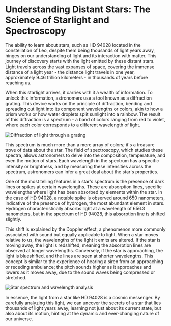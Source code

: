 # Understanding Distant Stars: The Science of Starlight and Spectroscopy

The ability to learn about stars, such as HD 94028 located in the constellation of Leo, despite them being thousands of light years away, hinges on our understanding of light and its interaction with matter. This journey of discovery starts with the light emitted by these distant stars. Light travels across the vast expanses of space, covering the immense distance of a light year - the distance light travels in one year, approximately 9.46 trillion kilometers - in thousands of years before reaching us.

When this starlight arrives, it carries with it a wealth of information. To unlock this information, astronomers use a tool known as a diffraction grating. This device works on the principle of diffraction, bending and spreading out light into its component wavelengths or colors, akin to how a prism works or how water droplets split sunlight into a rainbow. The result of this diffraction is a spectrum - a band of colors ranging from red to violet, where each color corresponds to a different wavelength of light.

![Diffraction of light through a grating](/mnt/data/spectroscopy.jpg)

This spectrum is much more than a mere array of colors; it's a treasure trove of data about the star. The field of spectroscopy, which studies these spectra, allows astronomers to delve into the composition, temperature, and even the motion of stars. Each wavelength in the spectrum has a specific intensity or brightness, and by measuring these intensities across the spectrum, astronomers can infer a great deal about the star's properties.

One of the most telling features in a star's spectrum is the presence of dark lines or spikes at certain wavelengths. These are absorption lines, specific wavelengths where light has been absorbed by elements within the star. In the case of HD 94028, a notable spike is observed around 650 nanometers, indicative of the presence of hydrogen, the most abundant element in stars. Hydrogen characteristically absorbs light at a wavelength of 656.3 nanometers, but in the spectrum of HD 94028, this absorption line is shifted slightly.

This shift is explained by the Doppler effect, a phenomenon more commonly associated with sound but equally applicable to light. When a star moves relative to us, the wavelengths of the light it emits are altered. If the star is moving away, the light is redshifted, meaning the absorption lines are observed at longer wavelengths. Conversely, if the star is approaching, the light is blueshifted, and the lines are seen at shorter wavelengths. This concept is similar to the experience of hearing a siren from an approaching or receding ambulance; the pitch sounds higher as it approaches and lowers as it moves away, due to the sound waves being compressed or stretched.

![Star spectrum and wavelength analysis](/mnt/data/star_wavelenght.png)

In essence, the light from a star like HD 94028 is a cosmic messenger. By carefully analyzing this light, we can uncover the secrets of a star that lies thousands of light years away, learning not just about its current state, but also about its motion, hinting at the dynamic and ever-changing nature of our universe.
